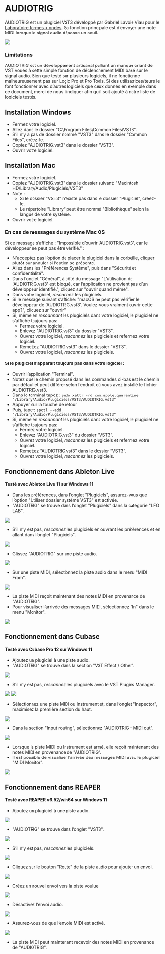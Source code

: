 # AUDIOTRIG

AUDIOTRIG est un plugiciel VST3 développé par Gabriel Lavoie Viau pour le [Laboratoire formes • ondes](https://lfo-lab.ca/). Sa fonction principale est d’envoyer une note MIDI lorsque le signal audio dépasse un seuil.

<img src="Images/Teaser.jpg">

### Limitations

AUDIOTRIG est un développement artisanal palliant un manque criant de VST voués à cette simple fonction de déclenchement MIDI basé sur le signal audio. Bien que testé sur plusieurs logiciels, il ne fonctionne malheureusement pas sur Logic Pro et Pro Tools. Si des utilisatrices/teurs le font fonctionner avec d’autres logiciels que ceux donnés en exemple dans ce document, merci de nous l’indiquer afin qu’il soit ajouté à notre liste de logiciels testés.

## Installation Windows
- Fermez votre logiciel.
- Allez dans le dossier "C:\Program Files\Common Files\VST3".
- S’il n’y a pas de dossier nommé "VST3" dans le dossier "Common Files", créez-le.
- Copiez "AUDIOTRIG.vst3" dans le dossier "VST3".
- Ouvrir votre logiciel.

## Installation Mac

- Fermez votre logiciel.
- Copiez "AUDIOTRIG.vst3" dans le dossier suivant:
"Macintosh HD/Library/Audio/Plugiciels/VST3"
- Note :
	- Si le dossier "VST3" n’existe pas dans le dossier "Plugiciel", créez-le.
	- Le répertoire "Library" peut être nommé "Bibliothèque" selon la langue de
votre système.
- Ouvrir votre logiciel.

### En cas de messages du système Mac OS

Si ce message s’affiche : "Impossible d’ouvrir 'AUDIOTRIG.vst3', car le développeur ne peut pas être vérifié." :

- N'acceptez pas l’option de placer le plugiciel dans la corbeille, cliquer plutôt sur annuler si l’option se présente.
- Allez dans les "Préférences Système", puis dans "Sécurité et confidentialité".
- Dans l’onglet "Général", à côté du message "L’utilisation de 'AUDIOTRIG.vst3' est bloqué, car l’application ne provient pas d’un développeur identifié.", cliquez sur "ouvrir quand même".
- Dans votre logiciel, *rescannez* les plugiciels.
- Si le message suivant s’affiche: "macOS ne peut pas vérifier le développeur de 'AUDIOTRIG.vst3'. Voulez-vous vraiment ouvrir cette app?", cliquez sur "ouvrir".
- Si, même en *rescannant* les plugiciels dans votre logiciel, le plugiciel ne s’affiche toujours pas:
	- Fermez votre logiciel.
	- Enlevez "AUDIOTRIG.vst3" du dossier "VST3".
	- Ouvrez votre logiciel, *rescannez* les plugiciels et refermez votre logiciel.
	- Remettez "AUDIOTRIG.vst3" dans le dossier "VST3".
	- Ouvrez votre logiciel, *rescannez* les plugiciels.

#### Si le plugiciel n’apparaît toujours pas dans votre logiciel :

- Ouvrir l’application "Terminal".
- Notez que le chemin proposé dans les commandes ci-bas est le chemin par défaut et peut différer selon l’endroit où vous avez installé le fichier AUDIOTRIG.vst3.
- Dans le terminal tapez : `sudo xattr -rd com.apple.quarantine "/Library/Audio/Plugiciels/VST3/AUDIOTRIG.vst3"`
- Appuyer sur la touche de retour 
- Puis, taper: `spctl --add "/Library/Audio/Plugiciels/VST3/AUDIOTRIG.vst3"`
- Si, même en *rescannant* les plugiciels dans votre logiciel, le plugiciel ne s’affiche toujours pas:
	- Fermez votre logiciel.
	- Enlevez “AUDIOTRIG.vst3” du dossier “VST3”.
	- Ouvrez votre logiciel, *rescannez* les plugiciels et refermez votre logiciel.
	- Remettez “AUDIOTRIG.vst3” dans le dossier “VST3”.
	- Ouvrez votre logiciel, *rescannez* les plugiciels.

## Fonctionnement dans Ableton Live

#### Testé avec Ableton Live 11 sur Windows 11

- Dans les préférences, dans l’onglet "Plugiciels", assurez-vous que l’option "Utiliser dossier système VST3" est activée.
- "AUDIOTRIG" se trouve dans l’onglet "Plugiciels" dans la catégorie "LFO LAB". 

<img src="Images/ableton-1.png">

- S’il n’y est pas, *rescannez* les plugiciels en ouvrant les préférences et en allant dans l’onglet "Plugiciels".

<img src="Images/ableton-2.png">

- Glissez "AUDIOTRIG" sur une piste audio.

<img src="Images/ableton-3.png">

- Sur une piste MIDI, sélectionnez la piste audio dans le menu "MIDI From".

<img src="Images/ableton-4.png">

- La piste MIDI reçoit maintenant des notes MIDI en provenance de "AUDIOTRIG".
- Pour visualiser l’arrivée des messages MIDI, sélectionnez "In" dans le menu "Monitor".

<img src="Images/ableton-5.png">

## Fonctionnement dans Cubase

#### Testé avec Cubase Pro 12 sur Windows 11

- Ajoutez un plugiciel à une piste audio.
- "AUDIOTRIG" se trouve dans la section "VST Effect / Other". 

<img src="Images/Cubase-1.png">

- S’il n’y est pas, *rescannez* les plugiciels avec le VST Plugins Manager.

<img src="Images/Cubase-2.png">
<img src="Images/Cubase-3.png">

- Sélectionnez une piste MIDI ou Instrument et, dans l’onglet "Inspector", maximisez la première section du haut.

<img src="Images/Cubase-4.png">

- Dans la section "Input routing", sélectionnez "AUDIOTRIG – MIDI out".

<img src="Images/Cubase-5.png">

- Lorsque la piste MIDI ou Instrument est armé, elle reçoit maintenant des notes MIDI en provenance de "AUDIOTRIG".
- Il est possible de visualiser l’arrivée des messages MIDI avec le plugiciel "MIDI Monitor".

<img src="Images/Cubase-6.png">

## Fonctionnement dans REAPER

#### Testé avec REAPER v6.52/win64 sur Windows 11

- Ajoutez un plugiciel à une piste audio.

<img src="Images/reaper-1.png">

- "AUDIOTRIG" se trouve dans l’onglet "VST3".

<img src="Images/reaper-2.png">

- S’il n’y est pas, *rescannez* les plugiciels.

<img src="Images/reaper-3.png">

- Cliquez sur le bouton "Route" de la piste audio pour ajouter un envoi.

<img src="Images/reaper-4.png">

- Créez un nouvel envoi vers la piste voulue.

<img src="Images/reaper-5.png">

- Désactivez l’envoi audio.

<img src="Images/reaper-6.png">

- Assurez-vous de que l’envoie MIDI est activé.

<img src="Images/reaper-7.png">

- La piste MIDI peut maintenant recevoir des notes MIDI en provenance de "AUDIOTRIG".